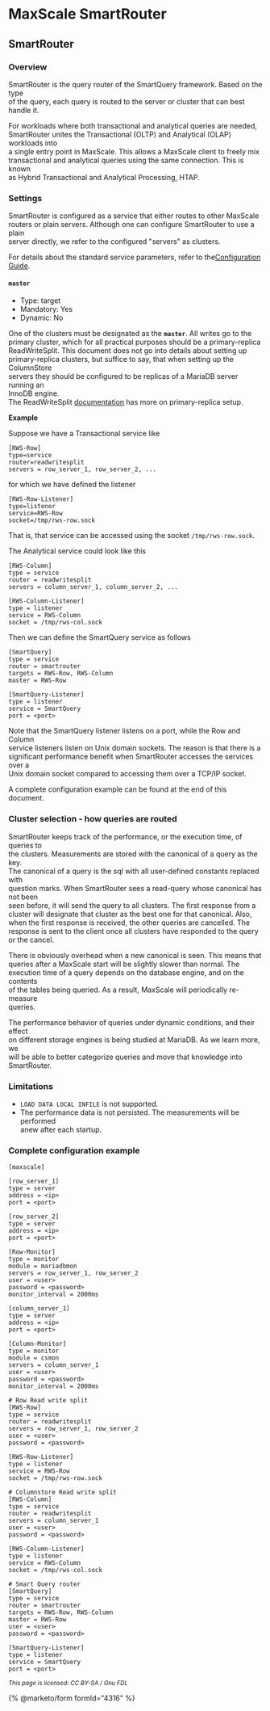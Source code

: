 # MaxScale SmartRouter

## SmartRouter

### Overview

SmartRouter is the query router of the SmartQuery framework. Based on the type\
of the query, each query is routed to the server or cluster that can best\
handle it.

For workloads where both transactional and analytical queries are needed,\
SmartRouter unites the Transactional (OLTP) and Analytical (OLAP) workloads into\
a single entry point in MaxScale. This allows a MaxScale client to freely mix\
transactional and analytical queries using the same connection. This is known\
as Hybrid Transactional and Analytical Processing, HTAP.

### Settings

SmartRouter is configured as a service that either routes to other MaxScale\
routers or plain servers. Although one can configure SmartRouter to use a plain\
server directly, we refer to the configured "servers" as clusters.

For details about the standard service parameters, refer to the[Configuration Guide](../../maxscale-archive/archive/mariadb-maxscale-25-01/mariadb-maxscale-25-01-getting-started/mariadb-maxscale-2501-maxscale-2501-mariadb-maxscale-configuration-guide.md).

#### `master`

* Type: target
* Mandatory: Yes
* Dynamic: No

One of the clusters must be designated as the **`master`**. All writes go to the\
primary cluster, which for all practical purposes should be a primary-replica\
ReadWriteSplit. This document does not go into details about setting up\
primary-replica clusters, but suffice to say, that when setting up the ColumnStore\
servers they should be configured to be replicas of a MariaDB server running an\
InnoDB engine.\
The ReadWriteSplit [documentation](../../maxscale-archive/archive/mariadb-maxscale-25-01/mariadb-maxscale-25-01-routers/mariadb-maxscale-2501-maxscale-2501-readwritesplit.md) has more on primary-replica setup.

**Example**

Suppose we have a Transactional service like

```
[RWS-Row]
type=service
router=readwritesplit
servers = row_server_1, row_server_2, ...
```

for which we have defined the listener

```
[RWS-Row-Listener]
type=listener
service=RWS-Row
socket=/tmp/rws-row.sock
```

That is, that service can be accessed using the socket `/tmp/rws-row.sock`.

The Analytical service could look like this

```
[RWS-Column]
type = service
router = readwritesplit
servers = column_server_1, column_server_2, ...

[RWS-Column-Listener]
type = listener
service = RWS-Column
socket = /tmp/rws-col.sock
```

Then we can define the SmartQuery service as follows

```
[SmartQuery]
type = service
router = smartrouter
targets = RWS-Row, RWS-Column
master = RWS-Row

[SmartQuery-Listener]
type = listener
service = SmartQuery
port = <port>
```

Note that the SmartQuery listener listens on a port, while the Row and Column\
service listeners listen on Unix domain sockets. The reason is that there is a\
significant performance benefit when SmartRouter accesses the services over a\
Unix domain socket compared to accessing them over a TCP/IP socket.

A complete configuration example can be found at the end of this document.

### Cluster selection - how queries are routed

SmartRouter keeps track of the performance, or the execution time, of queries to\
the clusters. Measurements are stored with the canonical of a query as the key.\
The canonical of a query is the sql with all user-defined constants replaced with\
question marks. When SmartRouter sees a read-query whose canonical has not been\
seen before, it will send the query to all clusters. The first response from a\
cluster will designate that cluster as the best one for that canonical. Also,\
when the first response is received, the other queries are cancelled. The\
response is sent to the client once all clusters have responded to the query\
or the cancel.

There is obviously overhead when a new canonical is seen. This means that\
queries after a MaxScale start will be slightly slower than normal. The\
execution time of a query depends on the database engine, and on the contents\
of the tables being queried. As a result, MaxScale will periodically re-measure\
queries.

The performance behavior of queries under dynamic conditions, and their effect\
on different storage engines is being studied at MariaDB. As we learn more, we\
will be able to better categorize queries and move that knowledge into\
SmartRouter.

### Limitations

* `LOAD DATA LOCAL INFILE` is not supported.
* The performance data is not persisted. The measurements will be performed\
  anew after each startup.

### Complete configuration example

```
[maxscale]

[row_server_1]
type = server
address = <ip>
port = <port>

[row_server_2]
type = server
address = <ip>
port = <port>

[Row-Monitor]
type = monitor
module = mariadbmon
servers = row_server_1, row_server_2
user = <user>
password = <password>
monitor_interval = 2000ms

[column_server_1]
type = server
address = <ip>
port = <port>

[Column-Monitor]
type = monitor
module = csmon
servers = column_server_1
user = <user>
password = <password>
monitor_interval = 2000ms

# Row Read write split
[RWS-Row]
type = service
router = readwritesplit
servers = row_server_1, row_server_2
user = <user>
password = <password>

[RWS-Row-Listener]
type = listener
service = RWS-Row
socket = /tmp/rws-row.sock

# Columnstore Read write split
[RWS-Column]
type = service
router = readwritesplit
servers = column_server_1
user = <user>
password = <password>

[RWS-Column-Listener]
type = listener
service = RWS-Column
socket = /tmp/rws-col.sock

# Smart Query router
[SmartQuery]
type = service
router = smartrouter
targets = RWS-Row, RWS-Column
master = RWS-Row
user = <user>
password = <password>

[SmartQuery-Listener]
type = listener
service = SmartQuery
port = <port>
```

<sub>_This page is licensed: CC BY-SA / Gnu FDL_</sub>

{% @marketo/form formId="4316" %}
